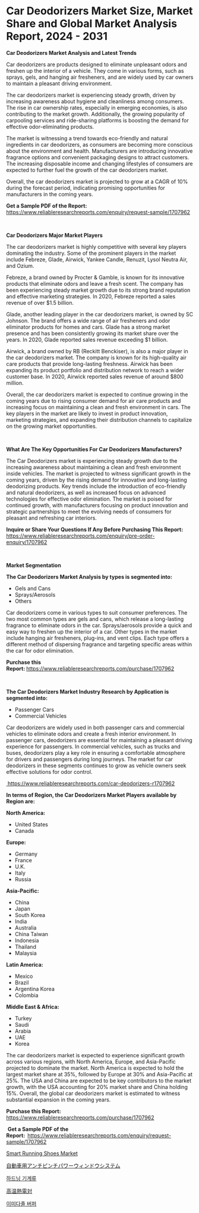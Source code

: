 <p><h1>Car Deodorizers Market Size, Market Share and Global Market Analysis Report, 2024 - 2031</h1></p><p><strong>Car Deodorizers Market Analysis and Latest Trends</strong></p>
<p><p>Car deodorizers are products designed to eliminate unpleasant odors and freshen up the interior of a vehicle. They come in various forms, such as sprays, gels, and hanging air fresheners, and are widely used by car owners to maintain a pleasant driving environment.</p><p>The car deodorizers market is experiencing steady growth, driven by increasing awareness about hygiene and cleanliness among consumers. The rise in car ownership rates, especially in emerging economies, is also contributing to the market growth. Additionally, the growing popularity of carpooling services and ride-sharing platforms is boosting the demand for effective odor-eliminating products.</p><p>The market is witnessing a trend towards eco-friendly and natural ingredients in car deodorizers, as consumers are becoming more conscious about the environment and health. Manufacturers are introducing innovative fragrance options and convenient packaging designs to attract customers. The increasing disposable income and changing lifestyles of consumers are expected to further fuel the growth of the car deodorizers market.</p><p>Overall, the car deodorizers market is projected to grow at a CAGR of 10% during the forecast period, indicating promising opportunities for manufacturers in the coming years.</p></p>
<p><strong>Get a Sample PDF of the Report:&nbsp;</strong> <a href="https://www.reliableresearchreports.com/enquiry/request-sample/1707962">https://www.reliableresearchreports.com/enquiry/request-sample/1707962</a></p>
<p>&nbsp;</p>
<p><strong>Car Deodorizers Major Market Players</strong></p>
<p><p>The car deodorizers market is highly competitive with several key players dominating the industry. Some of the prominent players in the market include Febreze, Glade, Airwick, Yankee Candle, Renuzit, Lysol Neutra Air, and Ozium. </p><p>Febreze, a brand owned by Procter & Gamble, is known for its innovative products that eliminate odors and leave a fresh scent. The company has been experiencing steady market growth due to its strong brand reputation and effective marketing strategies. In 2020, Febreze reported a sales revenue of over $1.5 billion.</p><p>Glade, another leading player in the car deodorizers market, is owned by SC Johnson. The brand offers a wide range of air fresheners and odor eliminator products for homes and cars. Glade has a strong market presence and has been consistently growing its market share over the years. In 2020, Glade reported sales revenue exceeding $1 billion.</p><p>Airwick, a brand owned by RB (Reckitt Benckiser), is also a major player in the car deodorizers market. The company is known for its high-quality air care products that provide long-lasting freshness. Airwick has been expanding its product portfolio and distribution network to reach a wider customer base. In 2020, Airwick reported sales revenue of around $800 million.</p><p>Overall, the car deodorizers market is expected to continue growing in the coming years due to rising consumer demand for air care products and increasing focus on maintaining a clean and fresh environment in cars. The key players in the market are likely to invest in product innovation, marketing strategies, and expanding their distribution channels to capitalize on the growing market opportunities.</p></p>
<p>&nbsp;</p>
<p><strong>What Are The Key Opportunities For Car Deodorizers Manufacturers?</strong></p>
<p><p>The Car Deodorizers market is experiencing steady growth due to the increasing awareness about maintaining a clean and fresh environment inside vehicles. The market is projected to witness significant growth in the coming years, driven by the rising demand for innovative and long-lasting deodorizing products. Key trends include the introduction of eco-friendly and natural deodorizers, as well as increased focus on advanced technologies for effective odor elimination. The market is poised for continued growth, with manufacturers focusing on product innovation and strategic partnerships to meet the evolving needs of consumers for pleasant and refreshing car interiors.</p></p>
<p><strong>Inquire or Share Your Questions If Any Before Purchasing This Report:</strong> <a href="https://www.reliableresearchreports.com/enquiry/pre-order-enquiry/1707962">https://www.reliableresearchreports.com/enquiry/pre-order-enquiry/1707962</a></p>
<p>&nbsp;</p>
<p><strong>Market Segmentation</strong></p>
<p><strong>The Car Deodorizers Market Analysis by types is segmented into:</strong></p>
<p><ul><li>Gels and Cans</li><li>Sprays/Aerosols</li><li>Others</li></ul></p>
<p><p>Car deodorizers come in various types to suit consumer preferences. The two most common types are gels and cans, which release a long-lasting fragrance to eliminate odors in the car. Sprays/aerosols provide a quick and easy way to freshen up the interior of a car. Other types in the market include hanging air fresheners, plug-ins, and vent clips. Each type offers a different method of dispersing fragrance and targeting specific areas within the car for odor elimination.</p></p>
<p><strong>Purchase this Report:&nbsp;</strong><a href="https://www.reliableresearchreports.com/purchase/1707962">https://www.reliableresearchreports.com/purchase/1707962</a></p>
<p>&nbsp;</p>
<p><strong>The Car Deodorizers Market Industry Research by Application is segmented into:</strong></p>
<p><ul><li>Passenger Cars</li><li>Commercial Vehicles</li></ul></p>
<p><p>Car deodorizers are widely used in both passenger cars and commercial vehicles to eliminate odors and create a fresh interior environment. In passenger cars, deodorizers are essential for maintaining a pleasant driving experience for passengers. In commercial vehicles, such as trucks and buses, deodorizers play a key role in ensuring a comfortable atmosphere for drivers and passengers during long journeys. The market for car deodorizers in these segments continues to grow as vehicle owners seek effective solutions for odor control.</p></p>
<p><a href="https://www.reliableresearchreports.com/car-deodorizers-r1707962">&nbsp;https://www.reliableresearchreports.com/car-deodorizers-r1707962</a></p>
<p><strong>In terms of Region, the Car Deodorizers Market Players available by Region are:</strong></p>
<p>
    <p> <strong> North America: </strong>
        <ul>
            <li>United States</li>
            <li>Canada</li>
        </ul>
        </p> 
    <p> <strong> Europe: </strong>
        <ul>
            <li>Germany</li>
            <li>France</li>
            <li>U.K.</li>
            <li>Italy</li>
            <li>Russia</li>
        </ul>
        </p> 
    <p> <strong> Asia-Pacific: </strong>
        <ul>
            <li>China</li>
            <li>Japan</li>
            <li>South Korea</li>
            <li>India</li>
            <li>Australia</li>
            <li>China Taiwan</li>
            <li>Indonesia</li>
            <li>Thailand</li>
            <li>Malaysia</li>
        </ul>
        </p> 
    <p> <strong> Latin America: </strong>
        <ul>
            <li>Mexico</li>
            <li>Brazil</li>
            <li>Argentina Korea</li>
            <li>Colombia</li>
        </ul>
        </p> 
    <p> <strong> Middle East & Africa: </strong>
        <ul>
            <li>Turkey</li>
            <li>Saudi</li>
            <li>Arabia</li>
            <li>UAE</li>
            <li>Korea</li>
        </ul>
    </p>
    </p>
<p><p>The car deodorizers market is expected to experience significant growth across various regions, with North America, Europe, and Asia-Pacific projected to dominate the market. North America is expected to hold the largest market share at 35%, followed by Europe at 30% and Asia-Pacific at 25%. The USA and China are expected to be key contributors to the market growth, with the USA accounting for 20% market share and China holding 15%. Overall, the global car deodorizers market is estimated to witness substantial expansion in the coming years.</p></p>
<p><strong>Purchase this Report: </strong><a href="https://www.reliableresearchreports.com/purchase/1707962">https://www.reliableresearchreports.com/purchase/1707962</a></p>
<p>&nbsp;<strong>Get a Sample PDF of the Report:&nbsp;&nbsp;</strong><a href="https://www.reliableresearchreports.com/enquiry/request-sample/1707962">https://www.reliableresearchreports.com/enquiry/request-sample/1707962</a></p>
<p><strong></strong></p>
<p><p><a href="https://github.com/kumertitash/Market-Research-Report-List-1/blob/main/smart-running-shoes-market.md">Smart Running Shoes Market</a></p><p><a href="https://github.com/AbigaleHuel/Market-Research-Report-List-1/blob/main/4909978143544.md">自動車用アンチピンチパワーウィンドウシステム</a></p><p><a href="https://medium.com/@cameronmills55_86881/%EA%B8%B0%EA%B3%84%EC%9E%A5%EB%B9%84-%EC%8B%9C%EC%9E%A5-%EC%A0%90%EC%9C%A0%EC%9C%A8-%ED%81%AC%EA%B8%B0-%ED%8A%B8%EB%A0%8C%EB%93%9C-%EC%82%B0%EC%97%85-%EB%B6%84%EC%84%9D-%EB%B3%B4%EA%B3%A0%EC%84%9C-%EC%9D%91%EC%9A%A9-%ED%94%84%EB%A1%9C%EA%B7%B8%EB%9E%A8-%EC%98%A4%ED%86%A0%EB%AA%A8%ED%8B%B0%EB%B8%8C-%EA%B1%B4%EC%84%A4-%EB%86%8D%EC%97%85-%EA%B8%B0%EA%B3%84-%EB%8F%84%EA%B5%AC-%EA%B8%B0%ED%83%80-%EC%9C%A0%ED%98%95-%EC%88%98%ED%8F%89-%EC%88%98%EC%A7%81-%EA%B8%B0%ED%83%80-%EB%B0%8F-%EC%98%88%EC%B8%A1-2024%EB%85%84-775ac68c5557">하드닝 기계류</a></p><p><a href="https://medium.com/@englandlifestyle_22171/%E3%82%B0%E3%83%AD%E3%83%BC%E3%83%90%E3%83%AB%E9%AB%98%E6%B8%A9%E7%86%B1%E9%9B%BB%E5%AF%BE%E5%B8%82%E5%A0%B4%E3%82%BB%E3%82%AF%E3%82%BF%E3%83%BC-%E7%A8%AE%E9%A1%9E-%E3%82%A2%E3%83%97%E3%83%AA%E3%82%B1%E3%83%BC%E3%82%B7%E3%83%A7%E3%83%B3-%E5%B8%82%E5%A0%B4%E3%83%97%E3%83%AC%E3%83%BC%E3%83%A4%E3%83%BC%E3%81%AE%E6%88%A6%E7%95%A5-%E5%9C%B0%E5%9F%9F%E5%88%A5%E6%88%90%E9%95%B7%E3%82%A4%E3%83%B3%E3%82%B5%E3%82%A4%E3%83%88-%E3%81%8A%E3%82%88%E3%81%B3%E5%B0%86%E6%9D%A5%E3%81%AE%E4%BA%88%E6%B8%AC-2024%E5%B9%B4-2031%E5%B9%B4-cc9129822355">高温熱電対</a></p><p><a href="https://github.com/sammyUltyylrich9067856/Market-Research-Report-List-2/blob/main/9731728151275.md">이미다졸 버퍼</a></p></p>